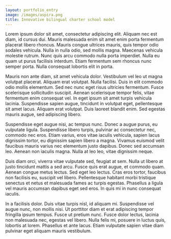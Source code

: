 ```yaml
---
layout: portfolio_entry
image: /images/aspira.png
title: Innovative bilingual charter school model
---
```


Lorem ipsum dolor sit amet, consectetur adipiscing elit. Aliquam nec est diam, id cursus dui. Mauris malesuada enim sit amet enim porta fermentum placerat libero rhoncus. Mauris congue ultrices mauris, quis tempor odio sodales vehicula. Nulla in nulla odio, sed mollis magna. Maecenas vehicula molestie rutrum. Nunc quis arcu commodo nulla porta imperdiet. Nulla eu quam ut purus facilisis interdum. Etiam fermentum sem rhoncus nunc semper porta. Nulla consequat lobortis elit in porta.

Mauris non ante diam, sit amet vehicula dolor. Vestibulum vel leo ut magna volutpat placerat. Aliquam erat volutpat. Nulla facilisi. Duis in elit commodo odio mollis elementum. Sed nec nunc eget risus ultricies fermentum. Fusce scelerisque sollicitudin suscipit. Aenean scelerisque tempor felis, vitae fermentum enim consequat vel. In eget ipsum sit amet turpis vehicula lacinia. Suspendisse sapien augue, tincidunt in volutpat eget, pellentesque sit amet lacus. Aliquam erat volutpat. Duis laoreet blandit enim. Sed egestas mauris augue, sed adipiscing libero.

Suspendisse eget augue nisi, ac tempus nunc. Donec a augue purus, eu vulputate ligula. Suspendisse libero turpis, pulvinar ac consectetur nec, commodo nec eros. Etiam varius, eros vitae iaculis vehicula, sapien lacus dignissim tortor, eu dignissim sapien libero a magna. Vivamus euismod velit faucibus mauris varius nec elementum justo dapibus. Donec sed accumsan leo. Aenean non iaculis magna. Nulla at leo leo, vitae dignissim neque.

Duis diam orci, viverra vitae vulputate sed, feugiat at sem. Nulla ut libero at justo tincidunt mattis a sed arcu. Fusce quis erat augue, et commodo quam. Aenean congue metus lectus. Sed eget leo lectus. Cras eros tortor, faucibus non facilisis eu, suscipit vel libero. Pellentesque habitant morbi tristique senectus et netus et malesuada fames ac turpis egestas. Phasellus a ligula vel mauris accumsan dapibus eget sed eros. In quis mi in nunc consequat iaculis.

In a facilisis dolor. Duis vitae turpis nisl, id aliquam mi. Suspendisse vel augue nunc, non mollis nisi. Ut porttitor diam et erat adipiscing tempor fringilla ipsum tempus. Fusce ut pretium nunc. Fusce dolor lectus, lacinia non malesuada nec, egestas vel libero. Nulla felis mi, posuere in luctus quis, lobortis at lorem. Phasellus et ante lacus. Etiam vulputate sapien vitae diam pulvinar eget aliquam mauris vestibulum.

